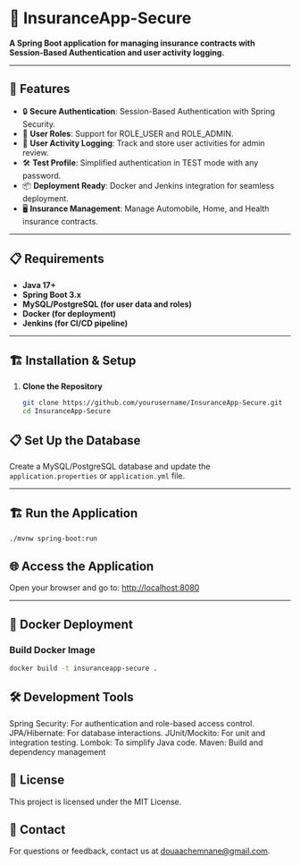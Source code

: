 # 📑 InsuranceApp-Secure

**A Spring Boot application for managing insurance contracts with Session-Based Authentication and user activity logging.**

---

## 🚀 Features

- 🔒 **Secure Authentication**: Session-Based Authentication with Spring Security.
- 👥 **User Roles**: Support for ROLE_USER and ROLE_ADMIN.
- 📝 **User Activity Logging**: Track and store user activities for admin review.
- 🛠️ **Test Profile**: Simplified authentication in TEST mode with any password.
- 📦 **Deployment Ready**: Docker and Jenkins integration for seamless deployment.
- 🖥️ **Insurance Management**: Manage Automobile, Home, and Health insurance contracts.

---

## 📋 Requirements

- **Java 17+**
- **Spring Boot 3.x**
- **MySQL/PostgreSQL (for user data and roles)** 
- **Docker (for deployment)**
- **Jenkins (for CI/CD pipeline)**

---

## 🏗️ Installation & Setup

1. **Clone the Repository**  
   ```bash
   git clone https://github.com/yourusername/InsuranceApp-Secure.git
   cd InsuranceApp-Secure


## 📋 Set Up the Database  
Create a MySQL/PostgreSQL database and update the `application.properties` or `application.yml` file.

---

## 🏗️ Run the Application  

```bash
./mvnw spring-boot:run
```

## 🌐 Access the Application
Open your browser and go to: [http://localhost:8080](http://localhost:8080)

---

## 🐳 Docker Deployment

### Build Docker Image
```bash
docker build -t insuranceapp-secure .

```
## 🛠️ Development Tools

Spring Security: For authentication and role-based access control.
JPA/Hibernate: For database interactions.
JUnit/Mockito: For unit and integration testing.
Lombok: To simplify Java code.
Maven: Build and dependency management



## 📜 License
This project is licensed under the MIT License.

## 📧 Contact
For questions or feedback, contact us at douaachemnane@gmail.com.

